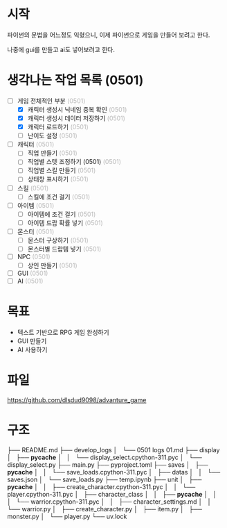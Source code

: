 # 시작
파이썬의 문법을 어느정도 익혔으니, 이제 파이썬으로 게임을 만들어 보려고 한다.

나중에 gui를 만들고 ai도 넣어보려고 한다.

# 생각나는 작업 목록 (0501)
- [ ] 게임 전체적인 부분 <span style="opacity: 0.3;">(0501)</span>
  - [x] 캐릭터 생성시 닉네임 중복 확인 <span style="opacity: 0.3;">(0501)</span>
  - [x] 캐릭터 생성시 데이터 저장하기 <span style="opacity: 0.3;">(0501)</span>
  - [x] 캐릭터 로드하기 <span style="opacity: 0.3;">(0501)</span>
  - [ ] 난이도 설정 <span style="opacity: 0.3;">(0501)</span>
- [ ] 캐릭터 <span style="opacity: 0.3;">(0501)</span>
  - [ ] 직업 만들기 <span style="opacity: 0.3;">(0501)</span>
  - [ ] 직업별 스텟 조정하기 (0501) <span style="opacity: 0.3;">(0501)</span>
  - [ ] 직업별 스킬 만들기 <span style="opacity: 0.3;">(0501)</span>
  - [ ] 상태창 표시하기 <span style="opacity: 0.3;">(0501)</span>
- [ ] 스킬 <span style="opacity: 0.3;">(0501)</span>
  - [ ] 스킬에 조건 걸기 <span style="opacity: 0.3;">(0501)</span>
- [ ] 아이템 <span style="opacity: 0.3;">(0501)</span>
  - [ ] 아이템에 조건 걸기 <span style="opacity: 0.3;">(0501)</span>
  - [ ] 아이템 드랍 확률 넣기 <span style="opacity: 0.3;">(0501)</span>
- [ ] 몬스터 <span style="opacity: 0.3;">(0501)</span>
  - [ ] 몬스터 구상하기 <span style="opacity: 0.3;">(0501)</span>
  - [ ] 몬스터별 드랍템 넣기 <span style="opacity: 0.3;">(0501)</span>
- [ ] NPC <span style="opacity: 0.3;">(0501)</span>
  - [ ] 상인 만들기 <span style="opacity: 0.3;">(0501)</span>
- [ ] GUI <span style="opacity: 0.3;">(0501)</span>
- [ ] AI <span style="opacity: 0.3;">(0501)</span>

# 목표
- 텍스트 기반으로 RPG 게임 완성하기
- GUI 만들기
- AI 사용하기

# 파일
https://github.com/dlsdud9098/advanture_game

# 구조
├── README.md
├── develop_logs
│   └── 0501 logs 01.md
├── display
│   ├── __pycache__
│   │   └── display_select.cpython-311.pyc
│   └── display_select.py
├── main.py
├── pyproject.toml
├── saves
│   ├── __pycache__
│   │   └── save_loads.cpython-311.pyc
│   ├── datas
│   │   └── saves.json
│   └── save_loads.py
├── temp.ipynb
├── unit
│   ├── __pycache__
│   │   ├── create_character.cpython-311.pyc
│   │   └── player.cpython-311.pyc
│   ├── character_class
│   │   ├── __pycache__
│   │   │   └── warrior.cpython-311.pyc
│   │   ├── character_settings.md
│   │   └── warrior.py
│   ├── create_character.py
│   ├── item.py
│   ├── monster.py
│   └── player.py
└── uv.lock